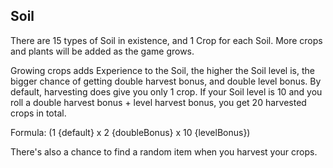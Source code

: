 ## Soil

There are 15 types of Soil in existence, and 1 Crop for each Soil. More crops and plants will be added as the game grows.

Growing crops adds Experience to the Soil, the higher the Soil level is, the bigger chance of getting double harvest bonus, and double level bonus. By default, harvesting does give you only 1 crop. If your Soil level is 10 and you roll a double harvest bonus + level harvest bonus, you get 20 harvested crops in total.

Formula: (1 {default} x 2 {doubleBonus} x 10 {levelBonus})

There's also a chance to find a random item when you harvest your crops.